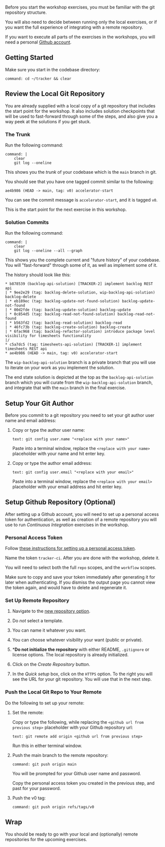 Before you start the workshop exercises,
you must be familiar with the git repository structure.

You will also need to decide between running only the local exercises,
or if you want the full experience of integrating with a remote
repository.

If you want to execute all parts of the exercises in the workshops,
you will need a personal
[Github account](https://github.com/).

## Getting Started

Make sure you start in the codebase directory:

```terminal:execute-all
command: cd ~/tracker && clear
```

## Review the Local Git Repository

You are already supplied with a local copy of a git repository that
includes the start point for the workshop.
It also includes solution checkpoints that will be used to fast-forward
through some of the steps,
and also give you a way peek at the solutions if you get stuck.

### The Trunk

Run the following command:

```terminal:execute
command: |
    clear
    git log --oneline
```

This shows you the *trunk* of your codebase which is the `main`
branch in git.

You should see that you have one tagged commit similar to the following:

```git
ae4b986 (HEAD -> main, tag: v0) accelerator-start
```

You can see the commit message is `accelerator-start`,
and it is tagged `v0`.

This is the start point for the next exercise in this workshop.

### Solution Commits

Run the following command:

```terminal:execute
command: |
    clear
    git log --oneline --all --graph
```

This shows you the complete current and "future history" of your
codebase.
You will "fast-forward" through some of it,
as well as implement some of it.

The history should look like this:

```git
* b878539 (backlog-api-solution) [TRACKER-2] implement backlog REST api
| * 9ee2e29 (tag: backlog-delete-solution, wip-backlog-api-solution) backlog-delete
| * eb189ec (tag: backlog-update-not-found-solution) backlog-update-not-found
| * 00d2fde (tag: backlog-update-solution) backlog-update
| * 0c854d5 (tag: backlog-read-not-found-solution) backlog-read-not-found
| * b563fd2 (tag: backlog-read-solution) backlog-read
| * 46fc73b (tag: backlog-create-solution) backlog-create
| * 6fac968 (tag: backlog-refactor-solution) introduce package level visibility for timesheets functionality
|/
* c5a7dc5 (tag: timesheets-api-solution) [TRACKER-1] implement timesheets REST api
* ae4b986 (HEAD -> main, tag: v0) accelerator-start
```

The `wip-backlog-api-solution` branch is a private branch that you
will use to iterate on your work as you implement the solution.

The end state solution is depicted at the top as the
`backlog-api-solution` branch which you will curate from the
`wip-backlog-api-solution` branch,
and integrate that with the `main` branch in the final exercise.

## Setup Your Git Author

Before you commit to a git repository you need to set your git author
user name and email address:

1.  Copy or type the author user name:

    ```workshop:copy-and-edit
    text: git config user.name "<replace with your name>"
    ```

    Paste into a terminal window,
    replace the `<replace with your name>` placeholder with your name
    and hit enter key.

1.  Copy or type the author email address:

    ```workshop:copy-and-edit
    text: git config user.email "<replace with your email>"
    ```

    Paste into a terminal window,
    replace the `<replace with your email>` placeholder with your email
    address and hit enter key.

## Setup Github Repository (Optional)

After setting up a Github account,
you will need to set up a personal access token for authentication,
as well as creation of a remote repository you will use to run
*Continuous Integration* exercises in the workshop.

### Personal Access Token

Follow
[these instructions for setting up a personal access token](https://docs.github.com/en/github/authenticating-to-github/keeping-your-account-and-data-secure/creating-a-personal-access-token).

Name the token `tracker-ci`.
After you are done with the workshop,
delete it.

You will need to select both the full `repo` scopes,
and the `workflow` scopes.

Make sure to copy and save your token immediately after generating it
for later when authenticating.
If you dismiss the output page you cannot view the token again,
and would have to delete and regenerate it.

### Set Up Remote Repository

1.  Navigate to the [new repository option](https://github.com/new).

1.  Do *not* select a template.

1.  You can name it whatever you want.

1.  You can choose whatever visibility your want (public or private).

1.  ***Do not initialize the repository** with either README,
    `.gitignore` or license options.
    The local repository is already initialized.

1.  Click on the *Create Repository* button.

1.  In the *Quick setup* box,
    click on the `HTTPS` option.
    To the right you will see the URL for your git repository.
    You will use that in the next step.

### Push the Local Git Repo to Your Remote

Do the following to set up your remote:

1.  Set the remote:

    Copy or type the following,
    while replacing the `<github url from previous step>` placeholder
    with your Github repository url:

    ```workshop:copy-and-edit
    text: git remote add origin <github url from previous step>
    ```

    Run this in either terminal window.

1.  Push the main branch to the remote repository:

    ```terminal:execute
    command: git push origin main
    ```

    You will be prompted for your Github user name and password.

    Copy the personal access token you created in the previous step,
    and past for your password.

1.  Push the v0 tag:

    ```terminal:execute
    command: git push origin refs/tags/v0
    ```

## Wrap

You should be ready to go with your local and (optionally) remote
repositories for the upcoming exercises.
